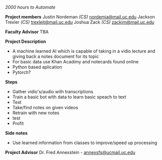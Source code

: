 *2000 hours to Automate*

**Project members**
Justin Nordeman _(CS)_ nordemja@mail.uc.edu
Jackson Trexler _(CS)_ trexlejt@mail.uc.edu
Joshua Zack     _(CS)_ zackjm@mail.uc.edu

**Faculty Advisor**
TBA

**Project Description**
- A machine learned AI which is capable of taking in a vidio lecture and giving back a notes document for its topic
- For basic data use Khan Acadimy and notecards found online
- Python based aplication
-   Pytorch?


**Steps**
- Gather vidio's/audio with transcriptions
- Train a basic bot with data to learn basic speach to text
- Test
- Take/find notes on given videos
- Retrain with new notes
- test
- Profit

**Side notes**
- Use learned information from classes to improve/speed up processing

**Project Advisor**
Dr. Fred Annexstein - annexsfs@ucmail.uc.edu
